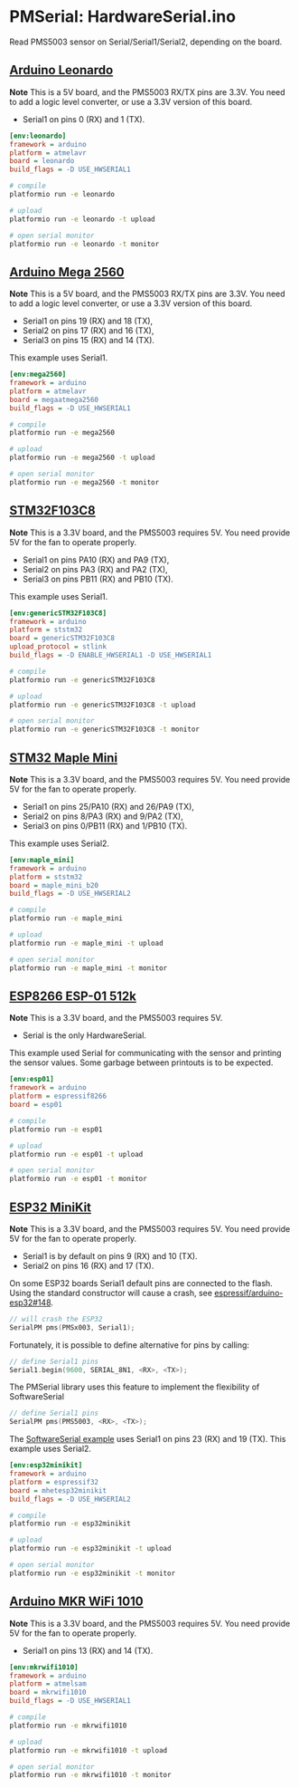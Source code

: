 # PMSerial: HardwareSerial.ino

Read PMS5003 sensor on Serial/Serial1/Serial2, depending on the board.

## [Arduino Leonardo](https://docs.platformio.org/en/latest/boards/atmelavr/leonardo.html)

**Note** This is a 5V board, and the PMS5003 RX/TX pins are 3.3V.
You need to add a logic level converter, or use a 3.3V version of this board.

- Serial1 on pins 0 (RX) and 1 (TX).

```ini
[env:leonardo]
framework = arduino
platform = atmelavr
board = leonardo
build_flags = -D USE_HWSERIAL1
```

```bash
# compile
platformio run -e leonardo

# upload
platformio run -e leonardo -t upload

# open serial monitor
platformio run -e leonardo -t monitor
```

## [Arduino Mega 2560](https://docs.platformio.org/en/latest/boards/atmelavr/megaatmega2560.html)

**Note** This is a 5V board, and the PMS5003 RX/TX pins are 3.3V.
You need to add a logic level converter, or use a 3.3V version of this board.

- Serial1 on pins 19 (RX) and 18 (TX),
- Serial2 on pins 17 (RX) and 16 (TX),
- Serial3 on pins 15 (RX) and 14 (TX).

This example uses Serial1.

```ini
[env:mega2560]
framework = arduino
platform = atmelavr
board = megaatmega2560
build_flags = -D USE_HWSERIAL1
```

```bash
# compile
platformio run -e mega2560

# upload
platformio run -e mega2560 -t upload

# open serial monitor
platformio run -e mega2560 -t monitor
```

## [STM32F103C8](https://docs.platformio.org/en/latest/boards/ststm32/genericSTM32F103C8.html)

**Note** This is a 3.3V board, and the PMS5003 requires 5V.
You need provide 5V for the fan to operate properly.

- Serial1 on pins PA10 (RX) and PA9 (TX),
- Serial2 on pins PA3  (RX) and PA2 (TX),
- Serial3 on pins PB11 (RX) and PB10 (TX).

This example uses Serial1.

```ini
[env:genericSTM32F103C8]
framework = arduino
platform = ststm32
board = genericSTM32F103C8
upload_protocol = stlink
build_flags = -D ENABLE_HWSERIAL1 -D USE_HWSERIAL1
```

```bash
# compile
platformio run -e genericSTM32F103C8

# upload
platformio run -e genericSTM32F103C8 -t upload

# open serial monitor
platformio run -e genericSTM32F103C8 -t monitor
```

## [STM32 Maple Mini](https://docs.platformio.org/en/latest/boards/ststm32/maple_mini_b20.html)

**Note** This is a 3.3V board, and the PMS5003 requires 5V.
You need provide 5V for the fan to operate properly.

- Serial1 on pins 25/PA10 (RX) and 26/PA9 (TX),
- Serial2 on pins 8/PA3  (RX) and 9/PA2 (TX),
- Serial3 on pins 0/PB11 (RX) and 1/PB10 (TX).

This example uses Serial2.

```ini
[env:maple_mini]
framework = arduino
platform = ststm32
board = maple_mini_b20
build_flags = -D USE_HWSERIAL2
```

```bash
# compile
platformio run -e maple_mini

# upload
platformio run -e maple_mini -t upload

# open serial monitor
platformio run -e maple_mini -t monitor
```

## [ESP8266 ESP-01 512k](https://docs.platformio.org/en/latest/boards/espressif8266/esp01.html)

**Note** This is a 3.3V board, and the PMS5003 requires 5V.

- Serial is the only HardwareSerial.

This example used Serial for communicating with the sensor
and printing the sensor values.
Some garbage between printouts is to be expected.

```ini
[env:esp01]
framework = arduino
platform = espressif8266
board = esp01
```

```bash
# compile
platformio run -e esp01

# upload
platformio run -e esp01 -t upload

# open serial monitor
platformio run -e esp01 -t monitor
```

## [ESP32 MiniKit](https://docs.platformio.org/en/latest/boards/espressif32/mhetesp32minikit.html)

**Note** This is a 3.3V board, and the PMS5003 requires 5V.
You need provide 5V for the fan to operate properly.

- Serial1 is by default on pins 9 (RX) and 10 (TX).
- Serial2 on pins 16 (RX) and 17 (TX).

On some ESP32 boards Serial1 default pins are connected to the flash.
Using the standard constructor will cause a crash, see [espressif/arduino-esp32#148](https://github.com/espressif/arduino-esp32/issues/148).

```c++
// will crash the ESP32
SerialPM pms(PMSx003, Serial1);
```

Fortunately, it is possible to define alternative for pins by calling:

```c++
// define Serial1 pins
Serial1.begin(9600, SERIAL_8N1, <RX>, <TX>);
```

The PMSerial library uses this feature to implement the flexibility of SoftwareSerial

```c++
// define Serial1 pins
SerialPM pms(PMS5003, <RX>, <TX>);
```

The [SoftwareSerial example][esp32sw] uses Serial1 on pins 23 (RX) and 19 (TX).
This example uses Serial2.

[esp32sw]: ../SoftwareSerial/README.md#esp32-minikit

```ini
[env:esp32minikit]
framework = arduino
platform = espressif32
board = mhetesp32minikit
build_flags = -D USE_HWSERIAL2
```

```bash
# compile
platformio run -e esp32minikit

# upload
platformio run -e esp32minikit -t upload

# open serial monitor
platformio run -e esp32minikit -t monitor
```

## [Arduino MKR WiFi 1010](https://docs.platformio.org/en/latest/boards/atmelsam/mkrwifi1010.html)

**Note** This is a 3.3V board, and the PMS5003 requires 5V.
You need provide 5V for the fan to operate properly.

- Serial1 on pins 13 (RX) and 14 (TX).

```ini
[env:mkrwifi1010]
framework = arduino
platform = atmelsam
board = mkrwifi1010
build_flags = -D USE_HWSERIAL1
```

```bash
# compile
platformio run -e mkrwifi1010

# upload
platformio run -e mkrwifi1010 -t upload

# open serial monitor
platformio run -e mkrwifi1010 -t monitor
```
